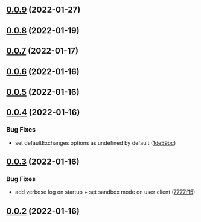 ## [0.0.9](https://github.com/fasenderos/nestjs-ccxt/compare/0.0.8...0.0.9) (2022-01-27)

## [0.0.8](https://github.com/fasenderos/nestjs-ccxt/compare/0.0.7...0.0.8) (2022-01-19)

## [0.0.7](https://github.com/fasenderos/nestjs-ccxt/compare/0.0.6...0.0.7) (2022-01-17)

## [0.0.6](https://github.com/fasenderos/nestjs-ccxt/compare/0.0.5...0.0.6) (2022-01-16)

## [0.0.5](https://github.com/fasenderos/nestjs-ccxt/compare/0.0.4...0.0.5) (2022-01-16)

## [0.0.4](https://github.com/fasenderos/nestjs-ccxt/compare/0.0.3...0.0.4) (2022-01-16)


### Bug Fixes

* set defaultExchanges options as undefined by default ([1de59bc](https://github.com/fasenderos/nestjs-ccxt/commit/1de59bcd89d940a20e77e8e3ea80d42d619fb8bc))

## [0.0.3](https://github.com/fasenderos/nestjs-ccxt/compare/0.0.2...0.0.3) (2022-01-16)


### Bug Fixes

* add verbose log on startup + set sandbox mode on user client ([7777f15](https://github.com/fasenderos/nestjs-ccxt/commit/7777f15a66344ff4e8c4a17ce8ad964373908c79))



## [0.0.2](https://github.com/fasenderos/nestjs-ccxt/compare/0.0.2...0.0.3) (2022-01-16)

